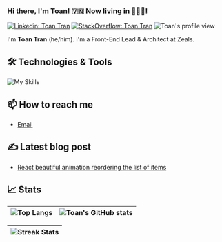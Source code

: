 ### Hi there, I'm Toan! 🇻🇳 Now living in 🗼🇯🇵!


[![Linkedin: Toan Tran](https://img.shields.io/badge/-Toan%20Tran%20-blue?style=flat-square&logo=Linkedin&logoColor=white&link=https://www.linkedin.com/in/toan-tran-duc/)](https://www.linkedin.com/in/toan-tran-duc/)
[![StackOverflow: Toan Tran](https://img.shields.io/badge/-Toan%20Tran%20-orange?style=flat-square&logo=Stackoverflow&logoColor=white&link=https://stackoverflow.com/users/3766872/toan-tran)](https://stackoverflow.com/users/3766872/toan-tran)
![Toan's profile view](https://komarev.com/ghpvc/?username=toantd90&color=green)


I'm **Toan Tran** (he/him). I'm a Front-End Lead & Architect at Zeals.

## 🛠️ Technologies & Tools

![My Skills](https://skillicons.dev/icons?i=js,react,ts,nodejs,express,html,css,nextjs,redux,sass,tailwind,jest,webpack,vscode,git,github)


## 📫 How to reach me

- [Email](mailto:toantdfu@gmail.com)


## ✍️ Latest blog post

- [React beautiful animation reordering the list of items](https://dev.to/toantd90/react-beautiful-animation-reordering-the-list-of-items-1mbp)


## 📈 Stats

| ![Top Langs](https://github-readme-stats.vercel.app/api/top-langs/?username=toantd90&layout=compact&theme=merko)  | ![Toan's GitHub stats](https://github-readme-stats.vercel.app/api?username=toantd90&show_icons=true&theme=merko) |
| ------------- | ------------- |


|![Streak Stats](https://github-readme-streak-stats.herokuapp.com/?user=toantd90&theme=merko)|
| ------------- |

<!--
**toantd90/toantd90** is a ✨ _special_ ✨ repository because its `README.md` (this file) appears on your GitHub profile.

Here are some ideas to get you started:

- 🔭 I’m currently working on ...
- 🌱 I’m currently learning ...
- 👯 I’m looking to collaborate on ...
- 🤔 I’m looking for help with ...
- 💬 Ask me about ...
- 📫 How to reach me: ...
- 😄 Pronouns: ...
- ⚡ Fun fact: ...
-->
